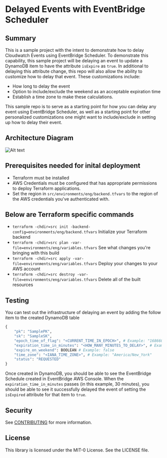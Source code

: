 # Delayed Events with EventBridge Scheduler

## Summary

This is a sample project with the intent to demonstrate how to delay Cloudwatch Events using EventBridge Scheduler. To demonstrate this capability, this sample project will be delaying an event to update a DynamoDB item to have the attribute `isExpire` as `true`. In additional to delaying this attribute change, this repo will also allow the ability to customize how to delay that event. These customizations include:
- How long to delay the event
- Option to include/exclude the weekend as an acceptable expiration time
- Establish a time zone to make these calculations. 

This sample repo is to serve as a starting point for how you can delay any event using EventBridge Scheduler, as well as a starting point for other personalized customizations one might want to include/exclude in setting up how to delay their event.

## Architecture Diagram

![Alt text](assets/Architecture-Diagram.png?raw=true "Architecture Diagram")

## Prerequisites needed for inital deployment

- Terraform must be installed
- AWS Credentials must be configured that has appropriate permissions to deploy Terraform applications.
- Set the region in `src/environments/eng/backend.tfvars` to the region of the AWS credentials you've authenticated with.

## Below are Terraform specific commands

- `terraform -chdir=src init -backend-config=environments/eng/backend.tfvars` Initialize your Terraform backend
- `terraform -chdir=src plan -var-file=environments/eng/variables.tfvars` See what changes you're bringing with this build
- `terraform -chdir=src apply -var-file=environments/eng/variables.tfvars` Deploy your changes to your AWS account
- `terraform -chdir=src destroy -var-file=environments/eng/variables.tfvars` Delete all of the built resources

## Testing

You can test out the infrastructure of delaying an event by adding the follow item to the created DynamoDB table
```python
{
    "pk": "SamplePK",
    "sk": "SampleSK",
    "epoch_time_of_flag": "<CURRENT_TIME_IN_EPOCH>", # Example: "1686601441"
    "expiration_time_in_minutes": "<HOW_MANY_MINUTES_TO_DELAY>", # Example: "30"
    "expire_on_weekend": BOOLEAN # Example: false
    "time_zone": "<IANA_TIME_ZONE>", # Example: "America/New_York"
    "status": "REQUESTED"
}
```
Once created in DynamoDB, you should be able to see the EventBridge Schedule created in EventBridge AWS Console. When the `expiration_time_in_minutes` passes (in this example, 30 minutes), you should be able to see it successfully delayed the event of setting the `isExpired` attribute for that item to `true`.

## Security

See [CONTRIBUTING](CONTRIBUTING.md#security-issue-notifications) for more information.

## License

This library is licensed under the MIT-0 License. See the LICENSE file.

